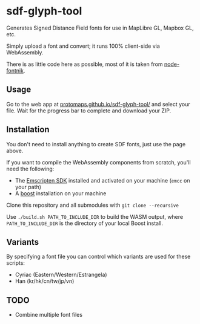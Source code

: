 # sdf-glyph-tool

Generates Signed Distance Field fonts for use in MapLibre GL, Mapbox GL, etc.

Simply upload a font and convert; it runs 100% client-side via WebAssembly.

There is as little code here as possible, most of it is taken from [node-fontnik](https://github.com/mapbox/node-fontnik).

## Usage

Go to the web app at [protomaps.github.io/sdf-glyph-tool/](https://protomaps.github.io/sdf-glyph-tool/) and select your file. Wait for the progress bar to complete and download your ZIP.

## Installation

You don't need to install anything to create SDF fonts, just use the page above. 

If you want to compile the WebAssembly components from scratch, you'll need the following:

* The [Emscripten SDK](https://emscripten.org/docs/getting_started/downloads.html) installed and activated on your machine (`emcc` on your path)
* A [boost](https://www.boost.org) installation on your machine

Clone this repository and all submodules with `git clone --recursive`

Use `./build.sh PATH_TO_INCLUDE_DIR` to build the WASM output, where `PATH_TO_INCLUDE_DIR` is the directory of your local Boost install.

## Variants

By specifying a font file you can control which variants are used for these scripts:

* Cyriac (Eastern/Western/Estrangela)
* Han (kr/hk/cn/tw/jp/vn)

## TODO
* Combine multiple font files
